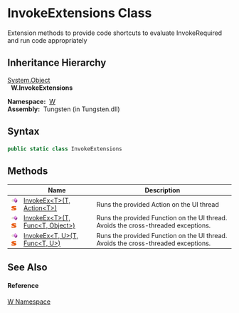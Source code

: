 InvokeExtensions Class
======================
  Extension methods to provide code shortcuts to evaluate InvokeRequired and run code appropriately


Inheritance Hierarchy
---------------------
[System.Object][1]  
  **W.InvokeExtensions**  

  **Namespace:**  [W][2]  
  **Assembly:**  Tungsten (in Tungsten.dll)

Syntax
------

```csharp
public static class InvokeExtensions
```


Methods
-------

                                 | Name                                       | Description                                                                        
-------------------------------- | ------------------------------------------ | ---------------------------------------------------------------------------------- 
![Public method]![Static member] | [InvokeEx&lt;T>(T, Action&lt;T>)][3]       | Runs the provided Action on the UI thread                                          
![Public method]![Static member] | [InvokeEx&lt;T>(T, Func&lt;T, Object>)][4] | Runs the provided Function on the UI thread. Avoids the cross-threaded exceptions. 
![Public method]![Static member] | [InvokeEx&lt;T, U>(T, Func&lt;T, U>)][5]   | Runs the provided Function on the UI thread. Avoids the cross-threaded exceptions. 


See Also
--------

#### Reference
[W Namespace][2]  

[1]: http://msdn.microsoft.com/en-us/library/e5kfa45b
[2]: ../README.md
[3]: InvokeEx__1.md
[4]: InvokeEx__1_1.md
[5]: InvokeEx__2.md
[6]: ../../_icons/Help.png
[Public method]: ../../_icons/pubmethod.gif "Public method"
[Static member]: ../../_icons/static.gif "Static member"